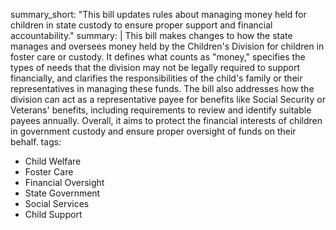 summary_short: "This bill updates rules about managing money held for children in state custody to ensure proper support and financial accountability."
summary: |
  This bill makes changes to how the state manages and oversees money held by the Children's Division for children in foster care or custody. It defines what counts as "money," specifies the types of needs that the division may not be legally required to support financially, and clarifies the responsibilities of the child's family or their representatives in managing these funds. The bill also addresses how the division can act as a representative payee for benefits like Social Security or Veterans' benefits, including requirements to review and identify suitable payees annually. Overall, it aims to protect the financial interests of children in government custody and ensure proper oversight of funds on their behalf.
tags:
  - Child Welfare
  - Foster Care
  - Financial Oversight
  - State Government
  - Social Services
  - Child Support
